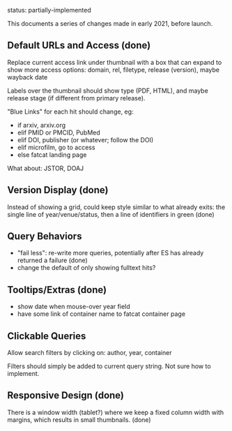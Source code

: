 
status: partially-implemented

This documents a series of changes made in early 2021, before launch.

## Default URLs and Access (done)

Replace current access link under thumbnail with a box that can expand to show
more access options: domain, rel, filetype, release (version), maybe wayback date

Labels over the thumbnail should show type (PDF, HTML), and maybe release stage
(if different from primary release).

"Blue Links" for each hit should change, eg:

- if arxiv, arxiv.org
- elif PMID or PMCID, PubMed
- elif DOI, publisher (or whatever; follow the DOI)
- elif microfilm, go to access
- else fatcat landing page

What about: JSTOR, DOAJ


## Version Display (done)

Instead of showing a grid, could keep style similar to what already exits: the
single line of year/venue/status, then a line of identifiers in green (done)


## Query Behaviors

- "fail less": re-write more queries, potentially after ES has already returned a failure (done)
- change the default of only showing fulltext hits?


## Tooltips/Extras (done)

- show date when mouse-over year field
- have some link of container name to fatcat container page


## Clickable Queries

Allow search filters by clicking on: author, year, container

Filters should simply be added to current query string. Not sure how to implement.


## Responsive Design (done)

There is a window width (tablet?) where we keep a fixed column width with
margins, which results in small thumbnails. (done)

